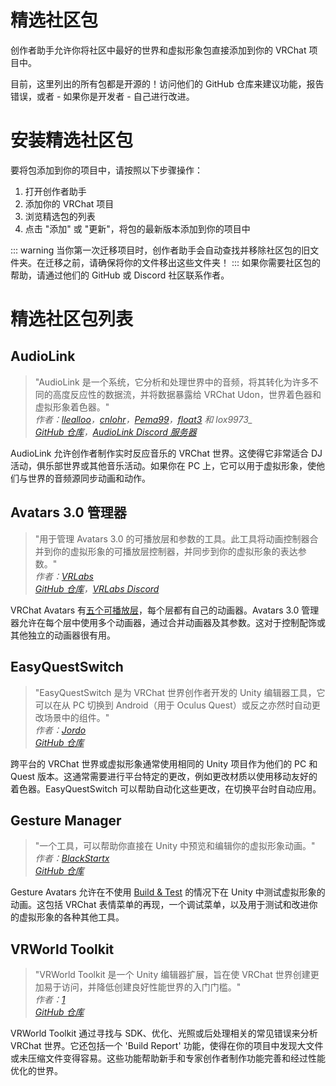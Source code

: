 # 精选社区包
创作者助手允许你将社区中最好的世界和虚拟形象包直接添加到你的 VRChat 项目中。

目前，这里列出的所有包都是开源的！访问他们的 GitHub 仓库来建议功能，报告错误，或者 - 如果你是开发者 - 自己进行改进。

# 安装精选社区包
要将包添加到你的项目中，请按照以下步骤操作：
1. 打开创作者助手
2. 添加你的 VRChat 项目
3. 浏览精选包的列表
4. 点击 "添加" 或 "更新"，将包的最新版本添加到你的项目中

::: warning
当你第一次迁移项目时，创作者助手会自动查找并移除社区包的旧文件夹。在迁移之前，请确保将你的文件移出这些文件夹！
:::
如果你需要社区包的帮助，请通过他们的 GitHub 或 Discord 社区联系作者。

# 精选社区包列表
## AudioLink
>"AudioLink 是一个系统，它分析和处理世界中的音频，将其转化为许多不同的高度反应性的数据流，并将数据暴露给 VRChat Udon，世界着色器和虚拟形象着色器。"<br />
>*作者：[llealloo](https://twitter.com/llealloo)，[cnlohr](https://twitter.com/cnlohr)，[Pema99](https://twitter.com/pemathedev)，[float3](https://twitter.com/float3x3) 和 lox9973_<br />
>[GitHub 仓库](https://github.com/llealloo/vrc-udon-audio-link)，[AudioLink Discord 服务器](https://discord.gg/d5wjNwZBR3)*

AudioLink 允许创作者制作实时反应音乐的 VRChat 世界。这使得它非常适合 DJ 活动，俱乐部世界或其他音乐活动。如果你在 PC 上，它可以用于虚拟形象，使他们与世界的音频源同步动画和动作。

## Avatars 3.0 管理器
>"用于管理 Avatars 3.0 的可播放层和参数的工具。此工具将动画控制器合并到你的虚拟形象的可播放层控制器，并同步到你的虚拟形象的表达参数。"<br />
>*作者：[VRLabs](https://twitter.com/vrlabsdev)<br />
[GitHub 仓库](https://github.com/VRLabs/Avatars-3.0-Manager)，[VRLabs Discord](https://t.co/gP9HZT6EKB)*

VRChat Avatars 有[五个可播放层](https://docs.vrchat.com/docs/playable-layers)，每个层都有自己的动画器。Avatars 3.0 管理器允许在每个层中使用多个动画器，通过合并动画器及其参数。这对于控制配饰或其他独立的动画器很有用。

## EasyQuestSwitch
>"EasyQuestSwitch 是为 VRChat 世界创作者开发的 Unity 编辑器工具，它可以在从 PC 切换到 Android（用于 Oculus Quest）或反之亦然时自动更改场景中的组件。"<br />
>*作者：[Jordo](https://twitter.com/JordoVR)<br />
[GitHub 仓库](https://github.com/JordoVR/EasyQuestSwitch)*

跨平台的 VRChat 世界或虚拟形象通常使用相同的 Unity 项目作为他们的 PC 和 Quest 版本。这通常需要进行平台特定的更改，例如更改材质以使用移动友好的着色器。EasyQuestSwitch 可以帮助自动化这些更改，在切换平台时自动应用。

## Gesture Manager
>"一个工具，可以帮助你直接在 Unity 中预览和编辑你的虚拟形象动画。"<br />
>*作者：[BlackStartx](https://twitter.com/BlackStartxVRC)<br />
[GitHub 仓库](https://github.com/BlackStartx/VRC-Gesture-Manager)*

Gesture Avatars 允许在不使用 [Build & Test](https://docs.vrchat.com/docs/using-build-test) 的情况下在 Unity 中测试虚拟形象的动画。这包括 VRChat 表情菜单的再现，一个调试菜单，以及用于测试和改进你的虚拟形象的各种其他工具。

## VRWorld Toolkit
>"VRWorld Toolkit 是一个 Unity 编辑器扩展，旨在使 VRChat 世界创建更加易于访问，并降低创建良好性能世界的入门门槛。"<br />
>*作者：[1](https://twitter.com/oneVRdev)<br />
>[GitHub 仓库](https://github.com/oneVR/VRWorldToolkit)*

VRWorld Toolkit 通过寻找与 SDK、优化、光照或后处理相关的常见错误来分析 VRChat 世界。它还包括一个 'Build Report' 功能，使得在你的项目中发现大文件或未压缩文件变得容易。这些功能帮助新手和专家创作者制作功能完善和经过性能优化的世界。